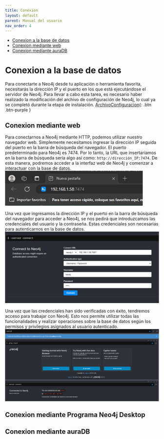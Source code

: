 ```yaml
--- 
title: Conexion
layout: default
parent: Manual del usuario
nav_order: 4
---
```

- [Conexion a la base de datos](https://xadouuu7.github.io/A04-NEO4j/Manual%20del%20usuario/conexion.html#conexion-mediante-web)
- [Conexion mediante web](https://xadouuu7.github.io/A04-NEO4j/Manual%20del%20usuario/conexion.html#conexion-mediante-programa-neo4j-desktop)
- [Conexion mediante auraDB](https://xadouuu7.github.io/A04-NEO4j/Manual%20del%20usuario/conexion.html#conexion-mediante-auradb)
# Conexion a la base de datos
Para conectarte a Neo4j desde tu aplicación o herramienta favorita, necesitarás la dirección IP y el puerto en los que está ejecutándose el servidor de Neo4j. Para llevar a cabo esta tarea, es necesario haber realizado la modificación del archivo de configuración de Neo4j, lo cual ya se completó durante la etapa de instalación.
[ArchivoConfiguracion](https://xadouuu7.github.io/A04-NEO4j/Manual%20del%20usuario/instalacion.html#archivo-de-configuracion){: .btn .btn-purple }

## Conexion mediante web
Para conectarnos a Neo4j mediante HTTP, podemos utilizar nuestro navegador web. Simplemente necesitamos ingresar la dirección IP seguida del puerto en la barra de búsqueda del navegador. El puerto predeterminado para Neo4j es 7474. Por lo tanto, la URL que insertaríamos en la barra de búsqueda sería algo así como: ```http://dirección_IP:7474```. De esta manera, podremos acceder a la interfaz web de Neo4j y comenzar a interactuar con la base de datos.
![](../imagenes/conexion/ipWeb.png)

Una vez que ingresamos la dirección IP y el puerto en la barra de búsqueda del navegador para acceder a Neo4j, se nos pedirá que introduzcamos las credenciales del usuario y la contraseña. Estas credenciales son necesarias para autenticarnos en la base de datos.
![](../imagenes/conexion/credencialesWeb.png)

Una vez que las credenciales han sido verificadas con éxito, tendremos acceso para trabajar con Neo4j. Esto nos permite utilizar todas las funcionalidades y realizar operaciones sobre la base de datos según los permisos y privilegios asignados al usuario autenticado.
![](../imagenes/conexion/credencialesExitosas.png)

## Conexion mediante Programa Neo4j Desktop

## Conexion mediante auraDB